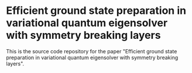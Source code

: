 # Efficient ground state preparation in variational quantum eigensolver with symmetry breaking layers

This is the source code repository for the paper "Efficient ground state preparation in variational quantum eigensolver
with symmetry breaking layers".

